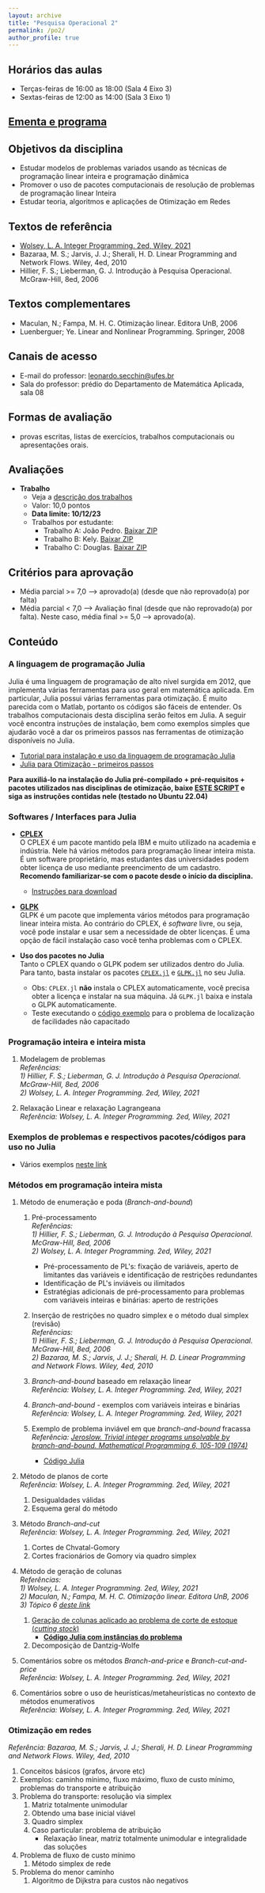 ```yaml
---
layout: archive
title: "Pesquisa Operacional 2"
permalink: /po2/
author_profile: true
---
```


## Horários das aulas

- Terças-feiras de 16:00 as 18:00 (Sala 4 Eixo 3)
- Sextas-feiras de 12:00 as 14:00 (Sala 3 Eixo 1)


## [Ementa e programa](https://matematicaaplicada.saomateus.ufes.br/sites/matematicaaplicada.saomateus.ufes.br/files/field/anexo/Pesquisa%20Operacional%20II%20-%20DMA12297.pdf)


## Objetivos da disciplina

- Estudar modelos de problemas variados usando as técnicas de programação linear inteira e programação dinâmica
- Promover o uso de pacotes computacionais de resolução de problemas de programação linear Inteira
- Estudar teoria, algoritmos e aplicações de Otimização em Redes

## Textos de referência

- [Wolsey, L. A. Integer Programming. 2ed, Wiley, 2021](https://onlinelibrary.wiley.com/doi/10.1002/9781119606475.ch10)
- Bazaraa, M. S.; Jarvis, J. J.; Sherali, H. D. Linear Programming and Network Flows. Wiley, 4ed, 2010
- Hillier, F. S.; Lieberman, G. J. Introdução à Pesquisa Operacional. McGraw-Hill, 8ed, 2006

## Textos complementares

- Maculan, N.; Fampa, M. H. C. Otimização linear. Editora UnB, 2006
- Luenberguer; Ye. Linear and Nonlinear Programming. Springer, 2008


## Canais de acesso

- E-mail do professor: leonardo.secchin@ufes.br
- Sala do professor: prédio do Departamento de Matemática Aplicada, sala 08


## Formas de avaliação

- provas escritas, listas de exercícios, trabalhos computacionais ou apresentações orais.


## Avaliações

- **Trabalho**
  - Veja a [descrição dos trabalhos](https://drive.google.com/file/d/1dU8AoopY72hxBZwnUw0L8GtP0EvA1KNw/view?usp=sharing)
  - Valor: 10,0 pontos
  - **Data limite: 10/12/23**
  - Trabalhos por estudante:
    - Trabalho A: João Pedro. [Baixar ZIP](https://drive.google.com/file/d/1d1JNmtltMY1HiTOCGrD1hJ7Rb5-cz3wF/view?usp=sharing)
    - Trabalho B: Kely. [Baixar ZIP](https://drive.google.com/file/d/1_dA2vaVaTaQGKPFU4ZjBo9Z3ptIZ75yc/view?usp=sharing)
    - Trabalho C: Douglas. [Baixar ZIP](https://drive.google.com/file/d/1X_s-8cko_92egBOd5zlYMQ6mC1Flskpj/view?usp=sharing)

<!--- **Avaliação 2**
  - FORMA DE AVALIAÇÃO
  - Conteúdo: ----
  - Tarefas: 
  - Valor: 10,0 pontos
  - **Data: ----**-->

<!--- **PROVA FINAL**
  - **Prova escrita**
  - Conteúdo: toda a matéria
  - Valor: 10,0 pontos
  - **Data: ----**-->


## Critérios para aprovação

- Média parcial >= 7,0 —–> aprovado(a) (desde que não reprovado(a) por falta)
- Média parcial < 7,0 —–> Avaliação final (desde que não reprovado(a) por falta). Neste caso, média final >= 5,0 —–> aprovado(a).


<!-- ## Listas de exercícios -->


<!-- ## Trabalhos computacionais -->


## Conteúdo

### A linguagem de programação Julia

Julia é uma linguagem de programação de alto nível surgida em 2012, que implementa várias ferramentas para uso geral em matemática aplicada. Em particular, Julia possui várias ferramentas para otimização. É muito parecida com o Matlab, portanto os códigos são fáceis de entender. Os trabalhos computacionais desta disciplina serão feitos em Julia. A seguir você encontra instruções de instalação, bem como exemplos simples que ajudarão você a dar os primeiros passos nas ferramentas de otimização disponíveis no Julia.

- [Tutorial para instalação e uso da linguagem de programação Julia](/julia/)
- [Julia para Otimização - primeiros passos](/juliaopt/)

**Para auxiliá-lo na instalação do Julia pré-compilado + pré-requisitos + pacotes utilizados nas disciplinas de otimização, baixe [ESTE SCRIPT](/files/julia/instalar_julia) e siga as instruções contidas nele (testado no Ubuntu 22.04)**


### Softwares / Interfaces para Julia

- [**CPLEX**](https://www.ibm.com/br-pt/analytics/cplex-optimizer)  
   O CPLEX é um pacote mantido pela IBM e muito utilizado na academia e indústria. Nele há vários métodos para programação linear inteira mista. É um software proprietário, mas estudantes das universidades podem obter licença de uso mediante preencimento de um cadastro. **Recomendo familiarizar-se com o pacote desde o início da disciplina.**
   - [Instruções para download](/files/po2/cplex.txt)

- [**GLPK**](https://www.gnu.org/software/glpk/)  
   GLPK é um pacote que implementa vários métodos para programação linear inteira mista. Ao contrário do CPLEX, é *software* livre, ou seja, você pode instalar e usar sem a necessidade de obter licenças. É uma opção de fácil instalação caso você tenha problemas com o CPLEX.

- **Uso dos pacotes no Julia**  
   Tanto o CPLEX quando o GLPK podem ser utilizados dentro do Julia. Para tanto, basta instalar os pacotes [`CPLEX.jl`](https://github.com/jump-dev/CPLEX.jl) e [`GLPK.jl`](https://github.com/jump-dev/GLPK.jl) no seu Julia.
   - Obs: `CPLEX.jl` **não** instala o CPLEX automaticamente, você precisa obter a licença e instalar na sua máquina. Já `GLPK.jl` baixa e instala o GLPK automaticamente.
   - Teste executando o [código exemplo](/files/po2/ufl.jl) para o problema de localização de facilidades não capacitado


### Programação inteira e inteira mista

1. Modelagem de problemas  
  *Referências:*  
  *1) Hillier, F. S.; Lieberman, G. J. Introdução à Pesquisa Operacional. McGraw-Hill, 8ed, 2006*  
  *2) Wolsey, L. A. Integer Programming. 2ed, Wiley, 2021*

1. Relaxação Linear e relaxação Lagrangeana  
  *Referência: Wolsey, L. A. Integer Programming. 2ed, Wiley, 2021*


### Exemplos de problemas e respectivos pacotes/códigos para uso no Julia

- Vários exemplos [neste link](/juliaopt_problems/)


### Métodos em programação inteira mista

1. Método de enumeração e poda (*Branch-and-bound*)
   1. Pré-processamento  
   *Referências:*  
   *1) Hillier, F. S.; Lieberman, G. J. Introdução à Pesquisa Operacional. McGraw-Hill, 8ed, 2006*  
   *2) Wolsey, L. A. Integer Programming. 2ed, Wiley, 2021*
      - Pré-processamento de PL's: fixação de variáveis, aperto de limitantes das variáveis e identificação de restrições redundantes
      - Identificação de PL's inviáveis ou ilimitados
      - Estratégias adicionais de pré-processamento para problemas com variáveis inteiras e binárias: aperto de restrições

   1. Inserção de restrições no quadro simplex e o método dual simplex (revisão)  
   *Referências:*  
   *1) Hillier, F. S.; Lieberman, G. J. Introdução à Pesquisa Operacional. McGraw-Hill, 8ed, 2006*  
   *2) Bazaraa, M. S.; Jarvis, J. J.; Sherali, H. D. Linear Programming and Network Flows. Wiley, 4ed, 2010*

   1. *Branch-and-bound* baseado em relaxação linear  
   *Referência: Wolsey, L. A. Integer Programming. 2ed, Wiley, 2021*

   1. *Branch-and-bound* - exemplos com variáveis inteiras e binárias  
   *Referência: Wolsey, L. A. Integer Programming. 2ed, Wiley, 2021*

   1. Exemplo de problema inviável em que *branch-and-bound* fracassa  
   *Referência: [Jeroslow. Trivial integer programs unsolvable by branch-and-bound. Mathematical Programming 6, 105-109 (1974)](https://doi.org/10.1007/BF01580225)*
      - [Código Julia](/files/po2/unsolvable.jl)

1. Método de planos de corte  
   *Referência: Wolsey, L. A. Integer Programming. 2ed, Wiley, 2021*
   1. Desigualdades válidas
   1. Esquema geral do método

1. Método *Branch-and-cut*  
   *Referência: Wolsey, L. A. Integer Programming. 2ed, Wiley, 2021*
   1. Cortes de Chvatal-Gomory
   1. Cortes fracionários de Gomory via quadro simplex

1. Método de geração de colunas  
   *Referências:*  
   *1) Wolsey, L. A. Integer Programming. 2ed, Wiley, 2021*  
   *2) Maculan, N.; Fampa, M. H. C. Otimização linear. Editora UnB, 2006*  
   *3) Tópico 6 [deste link](/topicospo/)*
   1. [Geração de colunas aplicado ao problema de corte de estoque (*cutting stock*)](/files/topicospo/GER_COL_4-cutting-stock.pdf)
      - [**Código Julia com instâncias do problema**](/files/topicospo/GER_COL_cutting_stock.zip)
   1. Decomposição de Dantzig-Wolfe  

1. Comentários sobre os métodos *Branch-and-price* e *Branch-cut-and-price*  
   *Referência: Wolsey, L. A. Integer Programming. 2ed, Wiley, 2021*

1. Comentários sobre o uso de heurísticas/metaheurísticas no contexto de métodos enumerativos  
   *Referência: Wolsey, L. A. Integer Programming. 2ed, Wiley, 2021*


### Otimização em redes

*Referência: Bazaraa, M. S.; Jarvis, J. J.; Sherali, H. D. Linear Programming and Network Flows. Wiley, 4ed, 2010*

1. Conceitos básicos (grafos, árvore etc)
1. Exemplos: caminho mínimo, fluxo máximo, fluxo de custo mínimo, problemas do transporte e atribuição
1. Problema do transporte: resolução via simplex
   1. Matriz totalmente unimodular
   1. Obtendo uma base inicial viável
   1. Quadro simplex
   1. Caso particular: problema de atribuição
      - Relaxação linear, matriz totalmente unimodular e integralidade das soluções
1. Problema de fluxo de custo mínimo
   1. Método simplex de rede
1. Problema do menor caminho
   1. Algoritmo de Dijkstra para custos não negativos
<!-- 1. Árvore geradora mínima -->
<!-- 1. Fluxo em redes -->


<!-- ### Programação dinâmica -->
